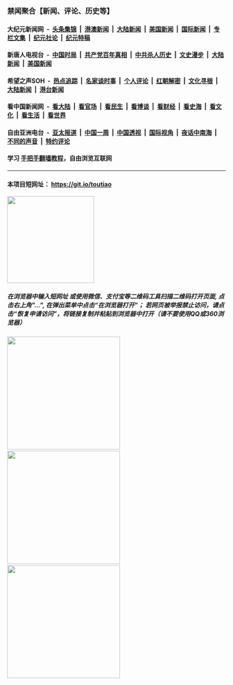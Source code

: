 ### 禁闻聚合【新闻、评论、历史等】

#### 大纪元新闻网 &nbsp;-&nbsp; [头条集锦](indexes/E头条集锦.md?t=02232231) &nbsp;|&nbsp; [港澳新闻](indexes/E港澳新闻.md?t=02232231)  &nbsp;|&nbsp; [大陆新闻](indexes/E大陆新闻.md?t=02232231) &nbsp;|&nbsp; [美国新闻](indexes/E美国新闻.md?t=02232231) &nbsp;|&nbsp; [国际新闻](indexes/E国际新闻.md?t=02232231) &nbsp;|&nbsp; [专栏文集](indexes/E专栏文集.md?t=02232231) &nbsp;|&nbsp; [纪元社论](indexes/E纪元社论.md?t=02232231) &nbsp;|&nbsp; [纪元特稿](indexes/E纪元特稿.md?t=02232231) 

#### 新唐人电视台 &nbsp;-&nbsp; [中国时局](indexes/N中国时局.md?t=02232231) &nbsp;|&nbsp; [共产党百年真相](indexes/N共产党百年真相.md?t=02232231) &nbsp;|&nbsp; [中共杀人历史](indexes/N中共杀人历史.md?t=02232231) &nbsp;|&nbsp; [文史漫步](indexes/N文史漫步.md?t=02232231) &nbsp;|&nbsp; [大陆新闻](indexes/N大陆新闻.md?t=02232231) &nbsp;|&nbsp; [美国新闻](indexes/N美国新闻.md?t=02232231)

#### 希望之声SOH &nbsp;-&nbsp; [热点追踪](indexes/H热点追踪.md?t=02232231) &nbsp;|&nbsp; [名家谈时事](indexes/H名家谈时事.md?t=02232231) &nbsp;|&nbsp; [个人评论](indexes/H个人评论.md?t=02232231)  &nbsp;|&nbsp; [红朝解密](indexes/H红朝解密.md?t=02232231) &nbsp;|&nbsp; [文化寻根](indexes/H文化寻根.md?t=02232231) &nbsp;|&nbsp; [大陆新闻](indexes/H大陆新闻.md?t=02232231) &nbsp;|&nbsp; [港台新闻](indexes/H港台新闻.md?t=02232231)

#### 看中国新闻网 &nbsp;-&nbsp; [看大陆](indexes/S看大陆.md?t=02232231) &nbsp;|&nbsp; [看官场](indexes/S看官场.md?t=02232231) &nbsp;|&nbsp; [看民生](indexes/S看民生.md?t=02232231)  &nbsp;|&nbsp; [看博谈](indexes/S看博谈.md?t=02232231) &nbsp;|&nbsp; [看财经](indexes/S看财经.md?t=02232231) &nbsp;|&nbsp; [看史海](indexes/S看史海.md?t=02232231) &nbsp;|&nbsp; [看文化](indexes/S看文化.md?t=02232231) &nbsp;|&nbsp; [看生活](indexes/S看生活.md?t=02232231) &nbsp;|&nbsp; [看世界](indexes/S看世界.md?t=02232231)

#### 自由亚洲电台 &nbsp;-&nbsp; [亚太报道](indexes/R亚太报道.md?t=02232231) &nbsp;|&nbsp; [中国一周](indexes/R中国一周.md?t=02232231) &nbsp;|&nbsp; [中国透视](indexes/R中国透视.md?t=02232231)  &nbsp;|&nbsp; [国际视角](indexes/R国际视角.md?t=02232231) &nbsp;|&nbsp; [夜话中南海](indexes/R夜话中南海.md?t=02232231) &nbsp;|&nbsp; [不同的声音](indexes/R不同的声音.md?t=02232231) &nbsp;|&nbsp; [特约评论](indexes/R特约评论.md?t=02232231)

#### 学习 [手把手翻墙教程](https://github.com/gfw-breaker/guides/wiki)，自由浏览互联网

----

#### 本项目短网址： https://git.io/toutiao
<img src="https://raw.githubusercontent.com/gfw-breaker/banned-news/master/scripts/img/qr.png" width="200px"/>  

##### 在浏览器中输入短网址 或使用微信、支付宝等二维码工具扫描二维码打开页面, 点击右上角"...", 在弹出菜单中点击“在浏览器打开”； 若网页被举报禁止访问，请点击“恢复申请访问”，将链接复制并粘贴到浏览器中打开（请不要使用QQ或360浏览器）

<img src="https://raw.githubusercontent.com/gfw-breaker/banned-news/master/scripts/img/1.png" width="260px"/> &nbsp; <img src="https://raw.githubusercontent.com/gfw-breaker/banned-news/master/scripts/img/2.png" width="260px"/> &nbsp; <img src="https://raw.githubusercontent.com/gfw-breaker/banned-news/master/scripts/img/3.png" width="260px"/>
